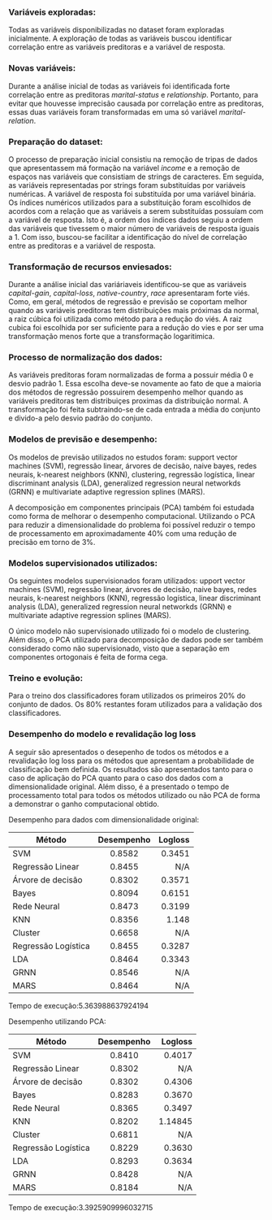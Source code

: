 ### Variáveis exploradas:

Todas as variáveis disponibilizadas no dataset foram exploradas inicialmente. A exploração de todas as variáveis buscou identificar correlação entre as variáveis preditoras e a variável de resposta. 

### Novas variáveis:

Durante a análise inicial de todas as variáveis foi identificada forte correlação entre as preditoras *marital-status* e *relationship*. 
Portanto, para evitar que houvesse imprecisão causada por correlação entre as preditoras, essas duas variáveis foram transformadas em uma só variável *marital-relation*.

### Preparação do dataset:

O processo de preparação inicial consistiu na remoção de tripas de dados que apresentassem má formação na variável *income* 
e a remoção de espaços nas variáveis que consistiam de strings de caracteres. Em seguida, as variáveis representadas por 
strings foram substituídas por variáveis numéricas. A variável de resposta foi substituída por uma variável binária. 
Os índices numéricos utilizados para a substituição foram escolhidos de acordos com a relação que as variáveis a serem 
substituídas possuíam com a variável de resposta. Isto é, a ordem dos índices dados seguiu a ordem das variáveis que
tivessem o maior número de variáveis de resposta iguais a 1. Com isso, buscou-se facilitar a identificação do nível de 
correlação entre as preditoras e a variável de resposta.

### Transformação de recursos enviesados:

Durante a análise inicial das variáriaveis identificou-se que as variáveis *capital-gain*, *capital-loss*, *native-country*, 
*race* apresentaram forte viés. Como, em geral, métodos de regressão e previsão se coportam melhor quando as variáveis preditoras
tem distribuições mais próximas da normal, a raiz cúbica foi utilizada como método para a redução do viés. A raiz cubica foi 
escolhida por ser suficiente para a redução do vies e por ser uma transformação menos forte que a transformação logaritimica.

### Processo de normalização dos dados:

As variáveis preditoras foram normalizadas de forma a possuir média 0 e desvio padrão 1. Essa escolha deve-se novamente ao fato de
que a maioria dos métodos de regressão possuirem desempenho melhor quando as variáveis preditoras tem distribuiçes proximas da
distribuição normal. A transformação foi feita subtraindo-se de cada entrada a média do conjunto e divido-a pelo desvio padrão
do conjunto.

### Modelos de previsão e desempenho:

Os modelos de previsão utilizados no estudos foram: support vector machines (SVM), regressão linear, árvores de decisão,
naive bayes, redes neurais, k-nearest neighbors (KNN), clustering, regressão logística, linear discriminant analysis (LDA),
generalized regression neural networkds (GRNN) e multivariate adaptive regression splines (MARS). 

A decomposição em componentes principais (PCA) também foi estudada como forma de melhorar o desempenho computacional. Utilizando
o PCA para reduzir a dimensionalidade do problema foi possível reduzir o tempo de processamento em aproximadamente 40% com uma
redução de precisão em torno de 3%.

### Modelos supervisionados utilizados:

Os seguintes modelos supervisionados foram utilizados: upport vector machines (SVM), regressão linear, árvores de decisão,
naive bayes, redes neurais, k-nearest neighbors (KNN), regressão logística, linear discriminant analysis (LDA),
generalized regression neural networkds (GRNN) e multivariate adaptive regression splines (MARS).

O único modelo não supervisionado utilizado foi o modelo de clustering. Além disso, o PCA utilizado para decomposição de dados
pode ser também considerado como não supervisionado, visto que a separação em componentes ortogonais é feita de forma cega.

### Treino e evolução:

Para o treino dos classificadores foram utilizados os primeiros 20% do conjunto de dados. Os 80% restantes foram utilizados para a validação dos classificadores.

### Desempenho do modelo e revalidação log loss

A seguir são apresentados o desepenho de todos os métodos e a revalidação log loss para os métodos que apresentam a probabilidade de classificação bem definida. Os resultados são apresentados tanto para o caso de aplicação do PCA quanto para
o caso dos dados com a dimensionalidade original. Além disso, é a presentado o tempo de processamento total para todos os métodos utilizado ou não PCA de forma a demonstrar o ganho computacional obtido.

Desempenho para dados com dimensionalidade original:

| Método        | Desempenho           | Logloss  |
| ------------- |:-------------:| -----:|
| SVM   | 0.8582 | 0.3451 |
| Regressão Linear | 0.8455 | N/A |
| Árvore de decisão | 0.8302  | 0.3571 |
| Bayes | 0.8094 | 0.6151 |
| Rede Neural | 0.8473 | 0.3199 |
| KNN | 0.8356 | 1.148 |
| Cluster | 0.6658 | N/A |
| Regressão Logística | 0.8455 | 0.3287 |
| LDA | 0.8464 | 0.3343 |
| GRNN | 0.8546 | N/A |
| MARS | 0.8464 | N/A |

Tempo de execução:5.363988637924194


Desempenho utilizando PCA:

| Método        | Desempenho           | Logloss  |
| ------------- |:-------------:| -----:|
| SVM   | 0.8410 | 0.4017 |
| Regressão Linear | 0.8302 | N/A |
| Árvore de decisão | 0.8302  | 0.4306 |
| Bayes | 0.8283 | 0.3670 |
| Rede Neural | 0.8365 | 0.3497 |
| KNN | 0.8202 | 1.14845 |
| Cluster | 0.6811 | N/A |
| Regressão Logística | 0.8229 | 0.3630 |
| LDA | 0.8293 | 0.3634 |
| GRNN | 0.8428 | N/A |
| MARS | 0.8184 | N/A |

Tempo de execução:3.3925909996032715
